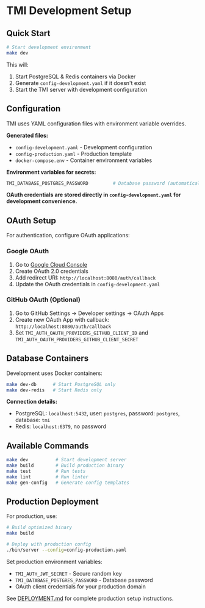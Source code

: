 # TMI Development Setup

## Quick Start

```bash
# Start development environment
make dev
```

This will:
1. Start PostgreSQL & Redis containers via Docker
2. Generate `config-development.yaml` if it doesn't exist
3. Start the TMI server with development configuration

## Configuration

TMI uses YAML configuration files with environment variable overrides.

**Generated files:**
- `config-development.yaml` - Development configuration
- `config-production.yaml` - Production template  
- `docker-compose.env` - Container environment variables

**Environment variables for secrets:**
```bash
TMI_DATABASE_POSTGRES_PASSWORD         # Database password (automatically set to 'postgres' for dev)
```

**OAuth credentials are stored directly in `config-development.yaml` for development convenience.**

## OAuth Setup

For authentication, configure OAuth applications:

### Google OAuth
1. Go to [Google Cloud Console](https://console.cloud.google.com/)
2. Create OAuth 2.0 credentials
3. Add redirect URI: `http://localhost:8080/auth/callback`
4. Update the OAuth credentials in `config-development.yaml`

### GitHub OAuth (Optional)
1. Go to GitHub Settings → Developer settings → OAuth Apps
2. Create new OAuth App with callback: `http://localhost:8080/auth/callback`
3. Set `TMI_AUTH_OAUTH_PROVIDERS_GITHUB_CLIENT_ID` and `TMI_AUTH_OAUTH_PROVIDERS_GITHUB_CLIENT_SECRET`

## Database Containers

Development uses Docker containers:

```bash
make dev-db      # Start PostgreSQL only
make dev-redis   # Start Redis only
```

**Connection details:**
- PostgreSQL: `localhost:5432`, user: `postgres`, password: `postgres`, database: `tmi`
- Redis: `localhost:6379`, no password

## Available Commands

```bash
make dev          # Start development server
make build        # Build production binary
make test         # Run tests
make lint         # Run linter
make gen-config   # Generate config templates
```

## Production Deployment

For production, use:

```bash
# Build optimized binary
make build

# Deploy with production config
./bin/server --config=config-production.yaml
```

Set production environment variables:
- `TMI_AUTH_JWT_SECRET` - Secure random key
- `TMI_DATABASE_POSTGRES_PASSWORD` - Database password  
- OAuth client credentials for your production domain

See [DEPLOYMENT.md](DEPLOYMENT.md) for complete production setup instructions.